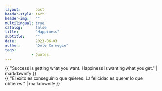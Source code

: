 ```yaml
---
layout:       post
header-style: text
header-img:   ""
multilingual: true
catalog:      false
title:        "Happiness"
subtitle:     ""
date:         2023-06-03 
author:       "Dale Carnegie"
tags:
            - Quotes
---
```


<div class="en post-container">
    {{ "Success is getting what you want. Happiness is wanting what you get." | markdownify }}
</div>

<div class="es post-container">
    {{ "El éxito es conseguir lo que quieres. La felicidad es querer lo que obtienes." | markdownify }}
</div>
